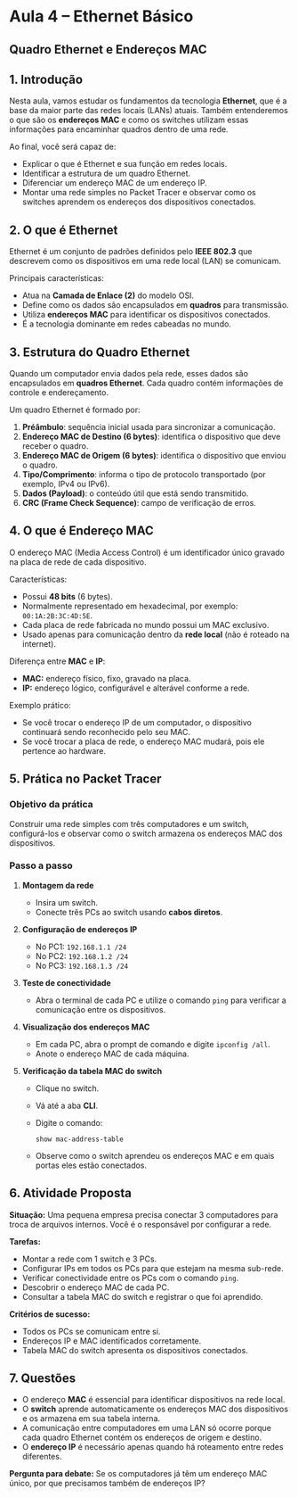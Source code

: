 # Aula 4 – Ethernet Básico

## Quadro Ethernet e Endereços MAC


## 1. Introdução

Nesta aula, vamos estudar os fundamentos da tecnologia **Ethernet**, que é a base da maior parte das redes locais (LANs) atuais. Também entenderemos o que são os **endereços MAC** e como os switches utilizam essas informações para encaminhar quadros dentro de uma rede.

Ao final, você será capaz de:

* Explicar o que é Ethernet e sua função em redes locais.
* Identificar a estrutura de um quadro Ethernet.
* Diferenciar um endereço MAC de um endereço IP.
* Montar uma rede simples no Packet Tracer e observar como os switches aprendem os endereços dos dispositivos conectados.


## 2. O que é Ethernet

Ethernet é um conjunto de padrões definidos pelo **IEEE 802.3** que descrevem como os dispositivos em uma rede local (LAN) se comunicam.

Principais características:

* Atua na **Camada de Enlace (2)** do modelo OSI.
* Define como os dados são encapsulados em **quadros** para transmissão.
* Utiliza **endereços MAC** para identificar os dispositivos conectados.
* É a tecnologia dominante em redes cabeadas no mundo.


## 3. Estrutura do Quadro Ethernet

Quando um computador envia dados pela rede, esses dados são encapsulados em **quadros Ethernet**. Cada quadro contém informações de controle e endereçamento.

Um quadro Ethernet é formado por:

1. **Préâmbulo**: sequência inicial usada para sincronizar a comunicação.
2. **Endereço MAC de Destino (6 bytes)**: identifica o dispositivo que deve receber o quadro.
3. **Endereço MAC de Origem (6 bytes)**: identifica o dispositivo que enviou o quadro.
4. **Tipo/Comprimento**: informa o tipo de protocolo transportado (por exemplo, IPv4 ou IPv6).
5. **Dados (Payload)**: o conteúdo útil que está sendo transmitido.
6. **CRC (Frame Check Sequence)**: campo de verificação de erros.


## 4. O que é Endereço MAC

O endereço MAC (Media Access Control) é um identificador único gravado na placa de rede de cada dispositivo.

Características:

* Possui **48 bits** (6 bytes).
* Normalmente representado em hexadecimal, por exemplo: `00:1A:2B:3C:4D:5E`.
* Cada placa de rede fabricada no mundo possui um MAC exclusivo.
* Usado apenas para comunicação dentro da **rede local** (não é roteado na internet).

Diferença entre **MAC** e **IP**:

* **MAC:** endereço físico, fixo, gravado na placa.
* **IP:** endereço lógico, configurável e alterável conforme a rede.

Exemplo prático:

* Se você trocar o endereço IP de um computador, o dispositivo continuará sendo reconhecido pelo seu MAC.
* Se você trocar a placa de rede, o endereço MAC mudará, pois ele pertence ao hardware.


## 5. Prática no Packet Tracer

### Objetivo da prática

Construir uma rede simples com três computadores e um switch, configurá-los e observar como o switch armazena os endereços MAC dos dispositivos.

### Passo a passo

1. **Montagem da rede**

   * Insira um switch.
   * Conecte três PCs ao switch usando **cabos diretos**.

2. **Configuração de endereços IP**

   * No PC1: `192.168.1.1 /24`
   * No PC2: `192.168.1.2 /24`
   * No PC3: `192.168.1.3 /24`

3. **Teste de conectividade**

   * Abra o terminal de cada PC e utilize o comando `ping` para verificar a comunicação entre os dispositivos.

4. **Visualização dos endereços MAC**

   * Em cada PC, abra o prompt de comando e digite `ipconfig /all`.
   * Anote o endereço MAC de cada máquina.

5. **Verificação da tabela MAC do switch**

   * Clique no switch.
   * Vá até a aba **CLI**.
   * Digite o comando:

     ```
     show mac-address-table
     ```
   * Observe como o switch aprendeu os endereços MAC e em quais portas eles estão conectados.


## 6. Atividade Proposta

**Situação:**
Uma pequena empresa precisa conectar 3 computadores para troca de arquivos internos. Você é o responsável por configurar a rede.

**Tarefas:**

* Montar a rede com 1 switch e 3 PCs.
* Configurar IPs em todos os PCs para que estejam na mesma sub-rede.
* Verificar conectividade entre os PCs com o comando `ping`.
* Descobrir o endereço MAC de cada PC.
* Consultar a tabela MAC do switch e registrar o que foi aprendido.

**Critérios de sucesso:**

* Todos os PCs se comunicam entre si.
* Endereços IP e MAC identificados corretamente.
* Tabela MAC do switch apresenta os dispositivos conectados.


## 7. Questões

* O endereço **MAC** é essencial para identificar dispositivos na rede local.
* O **switch** aprende automaticamente os endereços MAC dos dispositivos e os armazena em sua tabela interna.
* A comunicação entre computadores em uma LAN só ocorre porque cada quadro Ethernet contém os endereços de origem e destino.
* O **endereço IP** é necessário apenas quando há roteamento entre redes diferentes.

**Pergunta para debate:**
Se os computadores já têm um endereço MAC único, por que precisamos também de endereços IP?
